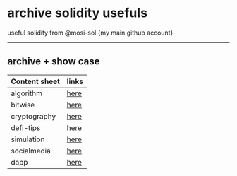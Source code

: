 # archive solidity usefuls
useful solidity from @mosi-sol {my main github account}

---
archive + show case
---
| Content sheet | links | 
| --- | --- |
| algorithm | [here](https://github.com/mosi-arch/archive-sol/tree/main/Algorithm) |
| bitwise | [here](https://github.com/mosi-arch/archive-sol/tree/main/Bitwise) |
| cryptography | [here](https://github.com/mosi-arch/archive-sol/tree/main/Cryptography) |
| defi-tips | [here](https://github.com/mosi-arch/archive-sol/tree/main/Defi-Tips) |
| simulation | [here](https://github.com/mosi-arch/archive-sol/tree/main/Simulations) |
| socialmedia | [here](https://github.com/mosi-arch/archive-sol/tree/main/SocialMedia) |
| dapp | [here](https://github.com/mosi-arch/archive-sol/tree/main/dApp) |
